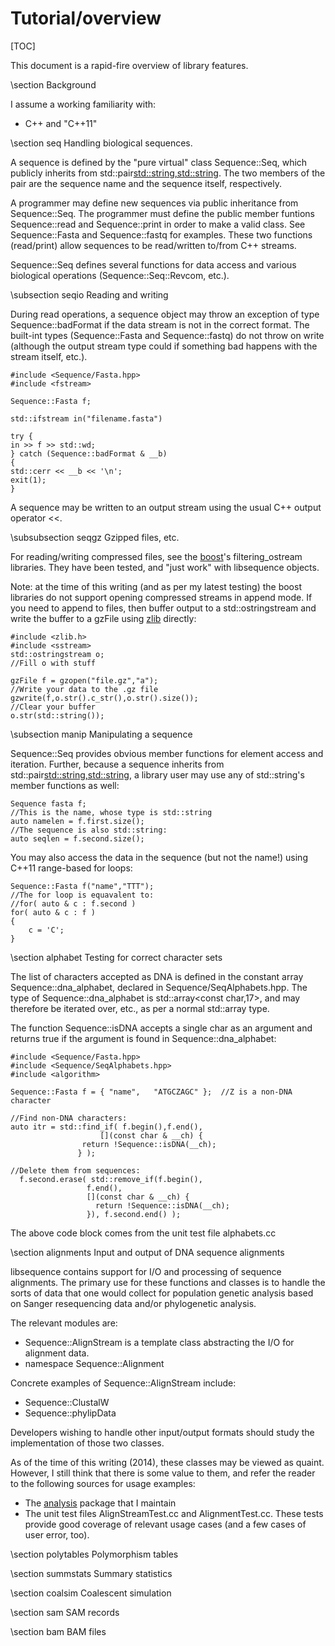 # Tutorial/overview

[TOC]

This document is a rapid-fire overview of library features.

\section Background

I assume a working familiarity with:

* C++ and "C++11"

\section seq Handling biological sequences.

A sequence is defined by the "pure virtual" class Sequence::Seq, which publicly inherits from std::pair<std::string,std::string>.  The two members of the pair are the sequence name and the sequence itself, respectively.

A programmer may define new sequences via public inheritance from Sequence::Seq.  The programmer must define the public member funtions Sequence::read and Sequence::print in order to make a valid class.  See Sequence::Fasta and Sequence::fastq for examples.  These two functions (read/print) allow sequences to be read/written to/from C++ streams.

Sequence::Seq defines several functions for data access and various biological operations (Sequence::Seq::Revcom, etc.).

\subsection seqio Reading and writing

During read operations, a sequence object may throw an exception of type Sequence::badFormat if the data stream is not in the correct format.  The built-int types (Sequence::Fasta and Sequence::fastq) do not throw on write (although the output stream type could if something bad happens with the stream itself, etc.).

~~~~{.cpp}
#include <Sequence/Fasta.hpp>
#include <fstream>

Sequence::Fasta f;

std::ifstream in("filename.fasta")

try {
in >> f >> std::wd;
} catch (Sequence::badFormat & __b)
{
std::cerr << __b << '\n';
exit(1);
}
~~~~

A sequence may be written to an output stream using the usual C++ output operator <<.

\subsubsection seqgz Gzipped files, etc.

For reading/writing compressed files, see the [boost](http://www.boost.org)'s filtering_ostream libraries.  They have been tested, and "just work" with libsequence objects.

Note: at the time of this writing (and as per my latest testing) the boost libraries do not support opening compressed streams in append mode.  If you need to append to files, then buffer output to a std::ostringstream and write the buffer to a gzFile using [zlib](http://zlib.net) directly:

~~~~{.cpp}
#include <zlib.h>
#include <sstream>
std::ostringstream o;
//Fill o with stuff

gzFile f = gzopen("file.gz","a");
//Write your data to the .gz file
gzwrite(f,o.str().c_str(),o.str().size());
//Clear your buffer
o.str(std::string());
~~~~

\subsection manip Manipulating a sequence

Sequence::Seq provides obvious member functions for element access and iteration. Further, because a sequence inherits from std::pair<std::string,std::string>, a library user may use any of std::string's member functions as well:

~~~~{.cpp}
Sequence fasta f;
//This is the name, whose type is std::string
auto namelen = f.first.size();
//The sequence is also std::string:
auto seqlen = f.second.size();
~~~~

You may also access the data in the sequence (but not the name!) using C++11 range-based for loops:

~~~~~{.cpp}
Sequence::Fasta f("name","TTT");
//The for loop is equavalent to:
//for( auto & c : f.second )
for( auto & c : f )
{
	c = 'C';
}
~~~~~

\section alphabet Testing for correct character sets

The list of characters accepted as DNA is defined in the constant array Sequence::dna_alphabet, declared in Sequence/SeqAlphabets.hpp.  The type of Sequence::dna_alphabet is std::array<const char,17>, and may therefore be iterated over, etc., as per a normal std::array type.

The function Sequence::isDNA accepts a single char as an argument and returns true if the argument is found in Sequence::dna_alphabet:

~~~{.cpp}
#include <Sequence/Fasta.hpp>
#include <Sequence/SeqAlphabets.hpp>
#include <algorithm>

Sequence::Fasta f = { "name",	"ATGCZAGC" };  //Z is a non-DNA character

//Find non-DNA characters:
auto itr = std::find_if( f.begin(),f.end(),
     	   		    [](const char & __ch) {
			    return !Sequence::isDNA(__ch);
			   } );

//Delete them from sequences:
  f.second.erase( std::remove_if(f.begin(),
				 f.end(),
				 [](const char & __ch) {
				   return !Sequence::isDNA(__ch);
				 }), f.second.end() );

~~~

The above code block comes from the unit test file alphabets.cc

\section alignments Input and output of DNA sequence alignments

libsequence contains support for I/O and processing of sequence alignments.  The primary use for these functions and classes is to handle the sorts of data that one would collect for population genetic analysis based on Sanger resequencing data and/or phylogenetic analysis.

The relevant modules are:

* Sequence::AlignStream is a template class abstracting the I/O for alignment data.
* namespace Sequence::Alignment

Concrete examples of Sequence::AlignStream include:

* Sequence::ClustalW
* Sequence::phylipData

Developers wishing to handle other input/output formats should study the implementation of those two classes.

As of the time of this writing (2014), these classes may be viewed as quaint.  However, I still think that there is some value to them, and refer the reader to the following sources for usage examples:

* The [analysis](http://github.com/molpopgen/analysis) package that I maintain
* The unit test files AlignStreamTest.cc and AlignmentTest.cc.  These tests provide good coverage of relevant usage cases (and a few cases of user error, too).

\section polytables Polymorphism tables

\section summstats Summary statistics

\section coalsim Coalescent simulation

\section sam SAM records

\section bam BAM files

